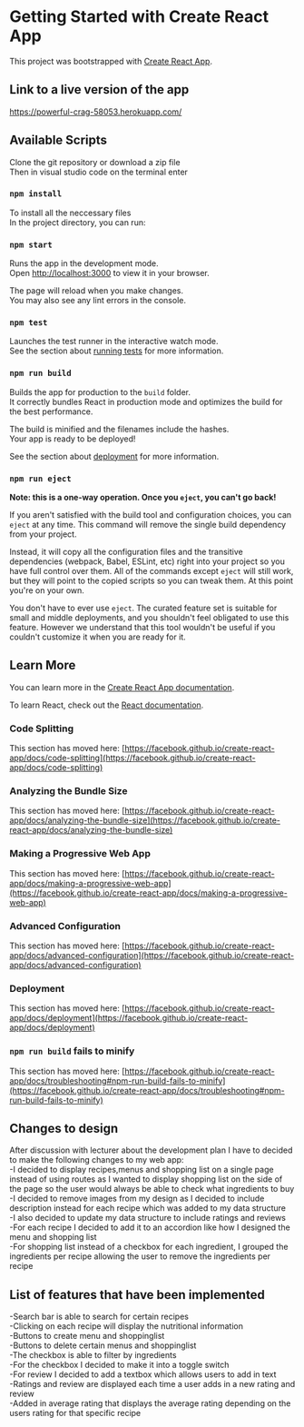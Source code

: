 # Getting Started with Create React App

This project was bootstrapped with [Create React App](https://github.com/facebook/create-react-app).

## Link to a live version of the app
https://powerful-crag-58053.herokuapp.com/

## Available Scripts
Clone the git repository or download a zip file\
Then in visual studio code on the terminal enter
### `npm install`

To install all the neccessary files\
In the project directory, you can run:

### `npm start`

Runs the app in the development mode.\
Open [http://localhost:3000](http://localhost:3000) to view it in your browser.

The page will reload when you make changes.\
You may also see any lint errors in the console.

### `npm test`

Launches the test runner in the interactive watch mode.\
See the section about [running tests](https://facebook.github.io/create-react-app/docs/running-tests) for more information.

### `npm run build`

Builds the app for production to the `build` folder.\
It correctly bundles React in production mode and optimizes the build for the best performance.

The build is minified and the filenames include the hashes.\
Your app is ready to be deployed!

See the section about [deployment](https://facebook.github.io/create-react-app/docs/deployment) for more information.

### `npm run eject`

**Note: this is a one-way operation. Once you `eject`, you can't go back!**

If you aren't satisfied with the build tool and configuration choices, you can `eject` at any time. This command will remove the single build dependency from your project.

Instead, it will copy all the configuration files and the transitive dependencies (webpack, Babel, ESLint, etc) right into your project so you have full control over them. All of the commands except `eject` will still work, but they will point to the copied scripts so you can tweak them. At this point you're on your own.

You don't have to ever use `eject`. The curated feature set is suitable for small and middle deployments, and you shouldn't feel obligated to use this feature. However we understand that this tool wouldn't be useful if you couldn't customize it when you are ready for it.

## Learn More

You can learn more in the [Create React App documentation](https://facebook.github.io/create-react-app/docs/getting-started).

To learn React, check out the [React documentation](https://reactjs.org/).

### Code Splitting

This section has moved here: [https://facebook.github.io/create-react-app/docs/code-splitting](https://facebook.github.io/create-react-app/docs/code-splitting)

### Analyzing the Bundle Size

This section has moved here: [https://facebook.github.io/create-react-app/docs/analyzing-the-bundle-size](https://facebook.github.io/create-react-app/docs/analyzing-the-bundle-size)

### Making a Progressive Web App

This section has moved here: [https://facebook.github.io/create-react-app/docs/making-a-progressive-web-app](https://facebook.github.io/create-react-app/docs/making-a-progressive-web-app)

### Advanced Configuration

This section has moved here: [https://facebook.github.io/create-react-app/docs/advanced-configuration](https://facebook.github.io/create-react-app/docs/advanced-configuration)

### Deployment

This section has moved here: [https://facebook.github.io/create-react-app/docs/deployment](https://facebook.github.io/create-react-app/docs/deployment)

### `npm run build` fails to minify

This section has moved here: [https://facebook.github.io/create-react-app/docs/troubleshooting#npm-run-build-fails-to-minify](https://facebook.github.io/create-react-app/docs/troubleshooting#npm-run-build-fails-to-minify)

## Changes to design

After discussion with lecturer about the development plan I have to decided to make the following changes to my web app:\
-I decided to display recipes,menus and shopping list on a single page instead of using routes as I wanted to display shopping list on the side of the page so the user would always be able to check what ingredients to buy\
-I decided to remove images from my design as I decided to include description instead for each recipe which was added to my data structure\
-I also decided to update my data structure to include ratings and reviews\
-For each recipe I decided to add it to an accordion like how I designed the menu and shopping list\
-For shopping list instead of a checkbox for each ingredient, I grouped the ingredients per recipe allowing the user to remove the ingredients per recipe

## List of features that have been implemented
-Search bar is able to search for certain recipes\
-Clicking on each recipe will display the nutritional information\
-Buttons to create menu and shoppinglist\
-Buttons to delete certain menus and shoppinglist\
-The checkbox is able to filter by ingredients\
-For the checkbox I decided to make it into a toggle switch\
-For review I decided to add a textbox which allows users to add in text\
-Ratings and review are displayed each time a user adds in a new rating and review\
-Added in average rating that displays the average rating depending on the users rating for that specific recipe
